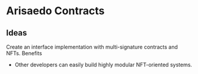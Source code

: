 # Arisaedo Contracts

## Ideas
Create an interface implementation with multi-signature contracts and NFTs.
Benefits
  - Other developers can easily build highly modular NFT-oriented systems.
